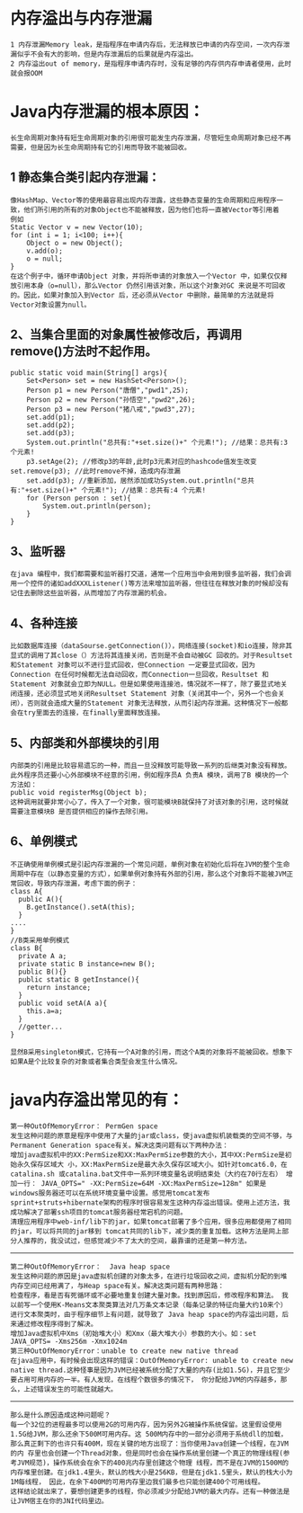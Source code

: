 # 内存溢出与内存泄漏
    1 内存泄漏Memory leak，是指程序在申请内存后，无法释放已申请的内存空间，一次内存泄漏似乎不会有大的影响，但是内存泄漏后的后果就是内存溢出。
    2 内存溢出out of memory，是指程序申请内存时，没有足够的内存供内存申请者使用，此时就会报OOM

 # Java内存泄漏的根本原因：
    长生命周期对象持有短生命周期对象的引用很可能发生内存泄漏，尽管短生命周期对象已经不再需要，但是因为长生命周期持有它的引用而导致不能被回收。

## 1 静态集合类引起内存泄漏：
    像HashMap、Vector等的使用最容易出现内存泄露，这些静态变量的生命周期和应用程序一致，他们所引用的所有的对象Object也不能被释放，因为他们也将一直被Vector等引用着
    例如
    Static Vector v = new Vector(10);
    for (int i = 1; i<100; i++){
    	Object o = new Object();
        v.add(o);
        o = null;
    }
    在这个例子中，循环申请Object 对象，并将所申请的对象放入一个Vector 中，如果仅仅释放引用本身（o=null），那么Vector 仍然引用该对象，所以这个对象对GC 来说是不可回收的。因此，如果对象加入到Vector 后，还必须从Vector 中删除，最简单的方法就是将Vector对象设置为null。

## 2、当集合里面的对象属性被修改后，再调用remove()方法时不起作用。
    public static void main(String[] args){
    	Set<Person> set = new HashSet<Person>();
  		Person p1 = new Person("唐僧","pwd1",25);
  		Person p2 = new Person("孙悟空","pwd2",26);
  		Person p3 = new Person("猪八戒","pwd3",27);
  		set.add(p1);
  		set.add(p2);
  		set.add(p3);
  		System.out.println("总共有:"+set.size()+" 个元素!"); //结果：总共有:3 个元素!
  		p3.setAge(2); //修改p3的年龄,此时p3元素对应的hashcode值发生改变set.remove(p3); //此时remove不掉，造成内存泄漏
  		set.add(p3); //重新添加，居然添加成功System.out.println("总共有:"+set.size()+" 个元素!"); //结果：总共有:4 个元素!
  		for (Person person : set){
  			System.out.println(person);
  		}
  	}

## 3、监听器
    在java 编程中，我们都需要和监听器打交道，通常一个应用当中会用到很多监听器，我们会调用一个控件的诸如addXXXListener()等方法来增加监听器，但往往在释放对象的时候却没有记住去删除这些监听器，从而增加了内存泄漏的机会。

## 4、各种连接
    比如数据库连接（dataSourse.getConnection()），网络连接(socket)和io连接，除非其显式的调用了其close（）方法将其连接关闭，否则是不会自动被GC 回收的。对于Resultset 和Statement 对象可以不进行显式回收，但Connection 一定要显式回收，因为Connection 在任何时候都无法自动回收，而Connection一旦回收，Resultset 和Statement 对象就会立即为NULL。但是如果使用连接池，情况就不一样了，除了要显式地关闭连接，还必须显式地关闭Resultset Statement 对象（关闭其中一个，另外一个也会关闭），否则就会造成大量的Statement 对象无法释放，从而引起内存泄漏。这种情况下一般都会在try里面去的连接，在finally里面释放连接。

## 5、内部类和外部模块的引用
    内部类的引用是比较容易遗忘的一种，而且一旦没释放可能导致一系列的后继类对象没有释放。此外程序员还要小心外部模块不经意的引用，例如程序员A 负责A 模块，调用了B 模块的一个方法如：
    public void registerMsg(Object b);
    这种调用就要非常小心了，传入了一个对象，很可能模块B就保持了对该对象的引用，这时候就需要注意模块B 是否提供相应的操作去除引用。

## 6、单例模式
    不正确使用单例模式是引起内存泄漏的一个常见问题，单例对象在初始化后将在JVM的整个生命周期中存在（以静态变量的方式），如果单例对象持有外部的引用，那么这个对象将不能被JVM正常回收，导致内存泄漏，考虑下面的例子：
    class A{
      public A(){
      	B.getInstance().setA(this);
      }
    ....
    }
    //B类采用单例模式
    class B{
      private A a;
      private static B instance=new B();
      public B(){}
      public static B getInstance(){
      	return instance;
      }
      public void setA(A a){
      	this.a=a;
      }
      //getter...
    }

    显然B采用singleton模式，它持有一个A对象的引用，而这个A类的对象将不能被回收。想象下如果A是个比较复杂的对象或者集合类型会发生什么情况。



# java内存溢出常见的有：
    第一种OutOfMemoryError： PermGen space
    发生这种问题的原意是程序中使用了大量的jar或class，使java虚拟机装载类的空间不够，与Permanent Generation space有关。解决这类问题有以下两种办法：
    增加java虚拟机中的XX:PermSize和XX:MaxPermSize参数的大小，其中XX:PermSize是初始永久保存区域大 小，XX:MaxPermSize是最大永久保存区域大小。如针对tomcat6.0，在catalina.sh 或catalina.bat文件中一系列环境变量名说明结束处（大约在70行左右） 增加一行： JAVA_OPTS=" -XX:PermSize=64M -XX:MaxPermSize=128m" 如果是windows服务器还可以在系统环境变量中设置。感觉用tomcat发布sprint+struts+hibernate架构的程序时很容易发生这种内存溢出错误。使用上述方法，我成功解决了部署ssh项目的tomcat服务器经常宕机的问题。
    清理应用程序中web-inf/lib下的jar，如果tomcat部署了多个应用，很多应用都使用了相同的jar，可以将共同的jar移到 tomcat共同的lib下，减少类的重复加载。这种方法是网上部分人推荐的，我没试过，但感觉减少不了太大的空间，最靠谱的还是第一种方法。
----
    第二种OutOfMemoryError：  Java heap space
    发生这种问题的原因是java虚拟机创建的对象太多，在进行垃圾回收之间，虚拟机分配的到堆内存空间已经用满了，与Heap space有关。解决这类问题有两种思路：
    检查程序，看是否有死循环或不必要地重复创建大量对象。找到原因后，修改程序和算法。 我以前写一个使用K-Means文本聚类算法对几万条文本记录（每条记录的特征向量大约10来个）进行文本聚类时，由于程序细节上有问题，就导致了 Java heap space的内存溢出问题，后来通过修改程序得到了解决。
    增加Java虚拟机中Xms（初始堆大小）和Xmx（最大堆大小）参数的大小。如：set JAVA_OPTS= -Xms256m -Xmx1024m
    第三种OutOfMemoryError：unable to create new native thread
    在java应用中，有时候会出现这样的错误：OutOfMemoryError: unable to create new native thread.这种怪事是因为JVM已经被系统分配了大量的内存(比如1.5G)，并且它至少要占用可用内存的一半。有人发现，在线程个数很多的情况下， 你分配给JVM的内存越多，那么，上述错误发生的可能性就越大。
----
    那么是什么原因造成这种问题呢？
    每一个32位的进程最多可以使用2G的可用内存，因为另外2G被操作系统保留。这里假设使用1.5G给JVM，那么还余下500M可用内存。这 500M内存中的一部分必须用于系统dll的加载，那么真正剩下的也许只有400M，现在关键的地方出现了：当你使用Java创建一个线程，在JVM的内 存里也会创建一个Thread对象，但是同时也会在操作系统里创建一个真正的物理线程(参考JVM规范)，操作系统会在余下的400兆内存里创建这个物理 线程，而不是在JVM的1500M的内存堆里创建。在jdk1.4里头，默认的栈大小是256KB，但是在jdk1.5里头，默认的栈大小为1M每线程， 因此，在余下400M的可用内存里边我们最多也只能创建400个可用线程。
    这样结论就出来了，要想创建更多的线程，你必须减少分配给JVM的最大内存。还有一种做法是让JVM宿主在你的JNI代码里边。

